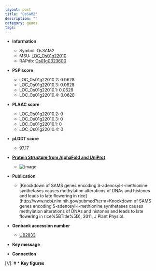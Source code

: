 ```yaml
---
layout: post
title: "OsSAM2"
description: ""
category: genes
tags: 
---
```


* **Information**  
    + Symbol: OsSAM2  
    + MSU: [LOC_Os01g22010](http://rice.plantbiology.msu.edu/cgi-bin/ORF_infopage.cgi?orf=LOC_Os01g22010)  
    + RAPdb: [Os01g0323600](http://rapdb.dna.affrc.go.jp/viewer/gbrowse_details/irgsp1?name=Os01g0323600)  

* **PSP score**  
    + LOC_Os01g22010.2: 0.0628 
    + LOC_Os01g22010.3: 0.0628 
    + LOC_Os01g22010.1: 0.0628 
    + LOC_Os01g22010.4: 0.0628 

* **PLAAC score**  
    + LOC_Os01g22010.2: 0 
    + LOC_Os01g22010.3: 0 
    + LOC_Os01g22010.1: 0 
    + LOC_Os01g22010.4: 0 

* **pLDDT score**
    + 97.17

* **[Protein Structure from AlphaFold and UniProt](https://www.uniprot.org/uniprotkb/P93438/entry#structure)**
    + ![image](https://ricepsp.github.io/images/P/AF-P93438-F1.png)

* **Publication**  
    + [Knockdown of SAMS genes encoding S-adenosyl-l-methionine synthetases causes methylation alterations of DNAs and histones and leads to late flowering in rice](http://www.ncbi.nlm.nih.gov/pubmed?term=Knockdown of SAMS genes encoding S-adenosyl-l-methionine synthetases causes methylation alterations of DNAs and histones and leads to late flowering in rice%5BTitle%5D), 2011, J Plant Physiol.

* **Genbank accession number**  
    + [U82833](http://www.ncbi.nlm.nih.gov/nuccore/U82833)

* **Key message**  

* **Connection**  

[//]: # * **Key figures**  


